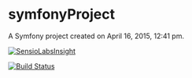 symfonyProject
==============

A Symfony project created on April 16, 2015, 12:41 pm.


[![SensioLabsInsight](https://insight.sensiolabs.com/projects/d35dc9e1-06f0-492e-96b3-1f8f3ecb24a3/big.png)](https://insight.sensiolabs.com/projects/d35dc9e1-06f0-492e-96b3-1f8f3ecb24a3)

[![Build Status](https://travis-ci.org/symfonytn/symfonyStandard.svg?branch=master)](https://travis-ci.org/symfonytn/symfonyStandard)

